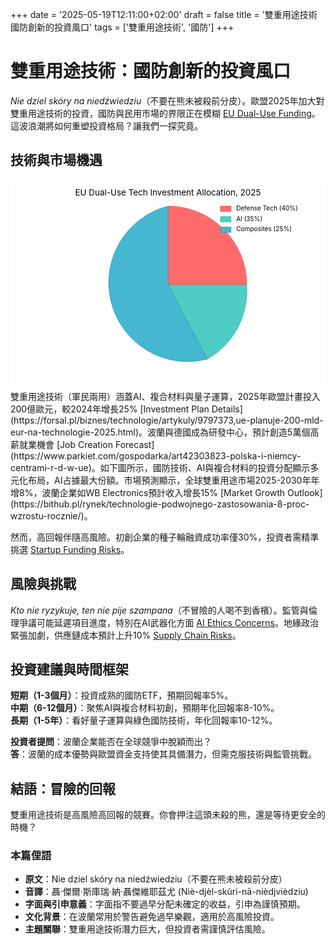 +++
date = '2025-05-19T12:11:00+02:00'
draft = false
title = '雙重用途技術 國防創新的投資風口'
tags = ['雙重用途技術', '國防']
+++

# 雙重用途技術：國防創新的投資風口

*Nie dziel skóry na niedźwiedziu*（不要在熊未被殺前分皮）。歐盟2025年加大對雙重用途技術的投資，國防與民用市場的界限正在模糊 [EU Dual-Use Funding](https://www.rp.pl/technologie/art42309503-ue-zwieksza-inwestycje-w-technologie-podwojnego-zastosowania)。這波浪潮將如何重塑投資格局？讓我們一探究竟。

## 技術與市場機遇
<svg width="600" height="400" viewBox="0 0 600 400" xmlns="http://www.w3.org/2000/svg">
  <rect x="0" y="0" width="600" height="400" fill="#fff"/>
  <path d="M300,200 L300,50 A150,150 0 0,1 450,200 Z" fill="#FF6B6B" stroke="#FF4C4C" stroke-width="1"/>
  <path d="M300,200 L450,200 A150,150 0 0,1 375,341.42 Z" fill="#4ECDC4" stroke="#3AB8B0" stroke-width="1"/>
  <path d="M300,200 L375,341.42 A150,150 0 0,1 300,50 Z" fill="#45B7D1" stroke="#3399B2" stroke-width="1"/>
  <rect x="400" y="50" width="20" height="10" fill="#FF6B6B" stroke="#FF4C4C" stroke-width="1"/>
  <text x="430" y="58" font-size="12">Defense Tech (40%)</text>
  <rect x="400" y="70" width="20" height="10" fill="#4ECDC4" stroke="#3AB8B0" stroke-width="1"/>
  <text x="430" y="78" font-size="12">AI (35%)</text>
  <rect x="400" y="90" width="20" height="10" fill="#45B7D1" stroke="#3399B2" stroke-width="1"/>
  <text x="430" y="98" font-size="12">Composites (25%)</text>
  <text x="300" y="30" font-size="16" text-anchor="middle">EU Dual-Use Tech Investment Allocation, 2025</text>
</svg>
雙重用途技術（軍民兩用）涵蓋AI、複合材料與量子運算，2025年歐盟計畫投入200億歐元，較2024年增長25% [Investment Plan Details](https://forsal.pl/biznes/technologie/artykuly/9797373,ue-planuje-200-mld-eur-na-technologie-2025.html)。波蘭與德國成為研發中心，預計創造5萬個高薪就業機會 [Job Creation Forecast](https://www.parkiet.com/gospodarka/art42303823-polska-i-niemcy-centrami-r-d-w-ue)。如下圖所示，國防技術、AI與複合材料的投資分配顯示多元化布局，AI占據最大份額。市場預測顯示，全球雙重用途市場2025-2030年年增8%，波蘭企業如WB Electronics預計收入增長15% [Market Growth Outlook](https://bithub.pl/rynek/technologie-podwojnego-zastosowania-8-proc-wzrostu-rocznie/)。

然而，高回報伴隨高風險。初創企業的種子輪融資成功率僅30%，投資者需精準挑選 [Startup Funding Risks](https://www.gazetaprawna.pl/biznes/artykuly/9800426,startupy-w-ue-ryzyko-finansowania-2025.html)。

## 風險與挑戰

*Kto nie ryzykuje, ten nie pije szampana*（不冒險的人喝不到香檳）。監管與倫理爭議可能延遲項目進度，特別在AI武器化方面 [AI Ethics Concerns](https://ithardware.pl/aktualnosci/ai-w-wojsku-kontrowersje-etyczne-41924.html)。地緣政治緊張加劇，供應鏈成本預計上升10% [Supply Chain Risks](https://www.rp.pl/gospodarka/art42309504-napiecia-geopolityczne-zwiekszaja-koszty-2025)。

## 投資建議與時間框架

**短期（1-3個月）**：投資成熟的國防ETF，預期回報率5%。  
**中期（6-12個月）**：聚焦AI與複合材料初創，預期年化回報率8-10%。  
**長期（1-5年）**：看好量子運算與綠色國防技術，年化回報率10-12%。

**投資者提問**：波蘭企業能否在全球競爭中脫穎而出？  
**答**：波蘭的成本優勢與歐盟資金支持使其具備潛力，但需克服技術與監管挑戰。

## 結語：冒險的回報

雙重用途技術是高風險高回報的競賽。你會押注這頭未殺的熊，還是等待更安全的時機？

### 本篇俚語
- **原文**：Nie dziel skóry na niedźwiedziu（不要在熊未被殺前分皮）  
- **音譯**：聶·傑爾·斯庫瑞·納·聶傑維耶茲尤 (Niè-djèl-skùri-nā-nièdjvièdziu)  
- **字面與引申意義**：字面指不要過早分配未確定的收益，引申為謹慎預期。  
- **文化背景**：在波蘭常用於警告避免過早樂觀，適用於高風險投資。  
- **主題關聯**：雙重用途技術潛力巨大，但投資者需謹慎評估風險。
